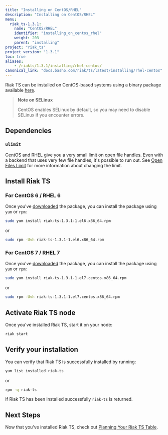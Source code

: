 ```yaml
---
title: "Installing on CentOS/RHEL"
description: "Installing on CentOS/RHEL"
menu:
  riak_ts-1.3.1:
    name: "CentOS/RHEL"
    identifier: "installing_on_centos_rhel"
    weight: 203
    parent: "installing"
project: "riak_ts"
project_version: "1.3.1"
toc: true
aliases:
    - /riakts/1.3.1/installing/rhel-centos/
canonical_link: "docs.basho.com/riak/ts/latest/installing/rhel-centos"
---
```


[download]: ../../downloads/
[openfileslimit]: /riak/kv/2.1.4/using/performance/open-files-limit
[planning]: ../../using/planning/


Riak TS can be installed on CentOS-based systems using a binary
package available [here][download].

>**Note on SELinux**
>
>CentOS enables SELinux by default, so you may need to disable SELinux if
you encounter errors.


## Dependencies

### `ulimit`

CentOS and RHEL give you a very small limit on open file handles. Even with a
backend that uses very few file handles, it's possible to run out. See
[Open Files Limit][openfileslimit] for more information about changing the limit.


## Install Riak TS

### For CentOS 6 / RHEL 6

Once you've [downloaded][download] the package, you can install the package using `yum` or `rpm`:

```bash
sudo yum install riak-ts-1.3.1-1.el6.x86_64.rpm
```

or

```bash
sudo rpm -Uvh riak-ts-1.3.1-1.el6.x86_64.rpm
```


### For CentOS 7 / RHEL 7

Once you've [downloaded][download] the package, you can install the package using `yum` or `rpm`:

```bash
sudo yum install riak-ts-1.3.1-1.el7.centos.x86_64.rpm
```

or

```bash
sudo rpm -Uvh riak-ts-1.3.1-1.el7.centos.x86_64.rpm
```


## Activate Riak TS node

Once you've installed Riak TS, start it on your node:

```bash
riak start
```


## Verify your installation

You can verify that Riak TS is successfully installed by running: 

```bash
yum list installed riak-ts
```

or

```bash
rpm -q riak-ts
```

If Riak TS has been installed successfully `riak-ts` is returned.


## Next Steps

Now that you've installed Riak TS, check out [Planning Your Riak TS Table][planning].